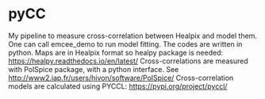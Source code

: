 # pyCC
My pipeline to measure cross-correlation between Healpix and model them. One can call emcee_demo to run model fitting.
The codes are written in python. Maps are in Healpix format so healpy package is needed: https://healpy.readthedocs.io/en/latest/
Cross-correlations are measured with PolSpice package, with a python interface. See http://www2.iap.fr/users/hivon/software/PolSpice/
Cross-correlation models are calculated using PYCCL: https://pypi.org/project/pyccl/
